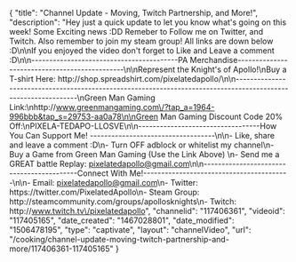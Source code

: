 {
    "title": "Channel Update - Moving, Twitch Partnership, and More!",
    "description": "Hey just a quick update to let you know what's going on this week!  Some Exciting news :DD Remeber to Follow me on Twitter, and Twitch.  Also remember to join my steam group!  All links are down below :D\n\nIf you enjoyed the video don't forget to Like and Leave a comment :D\n\n-----------------------------------------PA Merchandise----------------------------------------------\n\nRepresent the Knight's of Apollo!\nBuy a T-shirt Here: http:\/\/shop.spreadshirt.com\/pixelatedapollo\/\n\n---------------------------------------------------------------------------------------------------------------\nGreen Man Gaming Link:\nhttp:\/\/www.greenmangaming.com\/?tap_a=1964-996bbb&tap_s=29753-aa0a78\n\nGreen Man Gaming Discount Code 20% Off:\nPIXELA-TEDAPO-LLOSVE\n\n----------------------------------How You Can Support Me! -----------------------------------\n\n- Like, share and leave a comment :D\n- Turn OFF adblock or whitelist my channel\n- Buy a Game from Green Man Gaming (Use the Link Above) \n- Send me a GREAT battle Replay: pixelatedapollo@gmail.com\n\n------------------------------------------Connect With Me!-----------------------------------------\n\n- Email: pixelatedapollo@gmail.com\n- Twitter: https:\/\/twitter.com\/PixelatedApollo\n- Steam Group:  http:\/\/steamcommunity.com\/groups\/apollosknights\n- Twitch: http:\/\/www.twitch.tv\/pixelatedapollo",
    "channelid": "117406361",
    "videoid": "117405165",
    "date_created": "1467028801",
    "date_modified": "1506478195",
    "type": "captivate",
    "layout": "channelVideo",
    "url": "\/cooking\/channel-update-moving-twitch-partnership-and-more\/117406361-117405165"
}